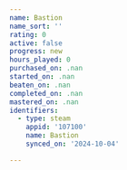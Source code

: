 ```yaml
---
name: Bastion
name_sort: ''
rating: 0
active: false
progress: new
hours_played: 0
purchased_on: .nan
started_on: .nan
beaten_on: .nan
completed_on: .nan
mastered_on: .nan
identifiers:
  - type: steam
    appid: '107100'
    name: Bastion
    synced_on: '2024-10-04'

---
```

